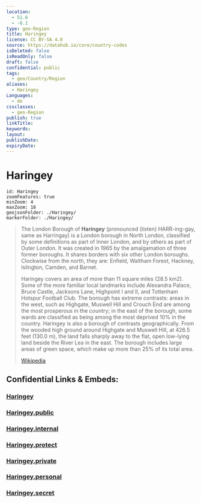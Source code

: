 ```yaml
---
location:
  - 51.6
  - -0.1
type: geo-Region
title: Haringey
license: CC BY-SA 4.0
source: https://datahub.io/core/country-codes
isDeleted: false
isReadOnly: false
draft: false
confidential: public
tags:
  - geo/Country/Region
aliases:
  - Haringey
Languages:
  - de
cssclasses:
  - geo-Region
publish: true
linkTitle:
keywords:
layout:
publishDate:
expiryDate:
---
```


# Haringey

```leaflet
id: Haringey
zoomFeatures: true 
minZoom: 4 
maxZoom: 18
geojsonFolder: ./Haringey/
markerFolder: ./Haringey/
```

> The London Borough of **Haringey** (pronounced  (listen) HARR-ing-gay, same as Harringay) is a London borough in North London, classified by some definitions as part of Inner London, and by others as part of Outer London. It was created in 1965 by the amalgamation of three former boroughs. It shares borders with six other London boroughs. Clockwise from the north, they are: Enfield, Waltham Forest, Hackney, Islington, Camden, and Barnet.
>
> Haringey covers an area of more than 11 square miles (28.5 km2). Some of the more familiar local landmarks include Alexandra Palace, Bruce Castle, Jacksons Lane, Highpoint I and II, and Tottenham Hotspur Football Club. The borough has extreme contrasts: areas in the west, such as Highgate, Muswell Hill and Crouch End are among the most prosperous in the country; in the east of the borough, some wards are classified as being among the most deprived 10% in the country. Haringey is also a borough of contrasts geographically. From the wooded high ground around Highgate and Muswell Hill, at 426.5 feet (130.0 m), the land falls sharply away to the flat, open low-lying land beside the River Lea in the east. The borough includes large areas of green space, which make up more than 25% of its total area.
>
> [Wikipedia](https://en.wikipedia.org/wiki/London%20Borough%20of%20Haringey)


## Confidential Links & Embeds: 

### [Haringey](/_Standards/Earth/Continent/Europe/Europe~North/UK/England/Regions~England/London,Greater/cities~GreaterLondon/Haringey.md) 

### [Haringey.public](/_public/Earth/Continent/Europe/Europe~North/UK/England/Regions~England/London,Greater/cities~GreaterLondon/Haringey.public.md) 

### [Haringey.internal](/_internal/Earth/Continent/Europe/Europe~North/UK/England/Regions~England/London,Greater/cities~GreaterLondon/Haringey.internal.md) 

### [Haringey.protect](/_protect/Earth/Continent/Europe/Europe~North/UK/England/Regions~England/London,Greater/cities~GreaterLondon/Haringey.protect.md) 

### [Haringey.private](/_private/Earth/Continent/Europe/Europe~North/UK/England/Regions~England/London,Greater/cities~GreaterLondon/Haringey.private.md) 

### [Haringey.personal](/_personal/Earth/Continent/Europe/Europe~North/UK/England/Regions~England/London,Greater/cities~GreaterLondon/Haringey.personal.md) 

### [Haringey.secret](/_secret/Earth/Continent/Europe/Europe~North/UK/England/Regions~England/London,Greater/cities~GreaterLondon/Haringey.secret.md)

